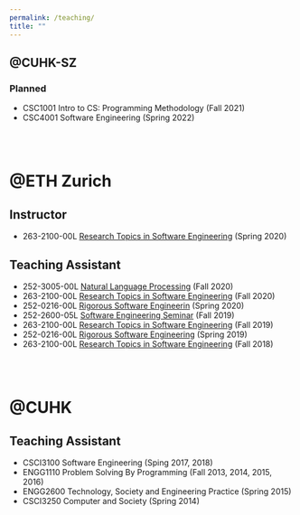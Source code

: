 ```yaml
---
permalink: /teaching/
title: ""
---
```


## @CUHK-SZ

<!-- ## Current -->

### Planned
- CSC1001 Intro to CS: Programming Methodology (Fall 2021)
- CSC4001 Software Engineering (Spring 2022)

<!-- ## Past -->

<br/><br/>

# @ETH Zurich
## Instructor
- 263-2100-00L [Research Topics in Software Engineering](https://people.inf.ethz.ch/suz/teaching/263-2100-s20.html) (Spring 2020)

## Teaching Assistant
- 252-3005-00L [Natural Language Processing](https://rycolab.io/classes/intro-nlp-f20/) (Fall 2020)
- 263-2100-00L [Research Topics in Software Engineering](https://www.sri.inf.ethz.ch/teaching/ses2020) (Fall 2020)
- 252-0216-00L [Rigorous Software Engineerin](https://lec.inf.ethz.ch/rse/2020/) (Spring 2020)
- 252-2600-05L [Software Engineering Seminar](http://lec.inf.ethz.ch/seminars/2019/ses/) (Fall 2019)
- 263-2100-00L [Research Topics in Software Engineering](https://acl.inf.ethz.ch/teaching/master-seminar/2019/) (Fall 2019)
- 252-0216-00L [Rigorous Software Engineering](https://people.inf.ethz.ch/suz/teaching/252-0216.html) (Spring 2019)
- 263-2100-00L [Research Topics in Software Engineering](https://people.inf.ethz.ch/suz/teaching/263-2100.html) (Fall 2018)

<br/><br/>

# @CUHK
## Teaching Assistant
- CSCI3100 Software Engineering (Sping 2017, 2018)
- ENGG1110 Problem Solving By Programming (Fall 2013, 2014, 2015, 2016)
- ENGG2600 Technology, Society and Engineering Practice (Spring 2015)
- CSCI3250 Computer and Society (Spring 2014)

